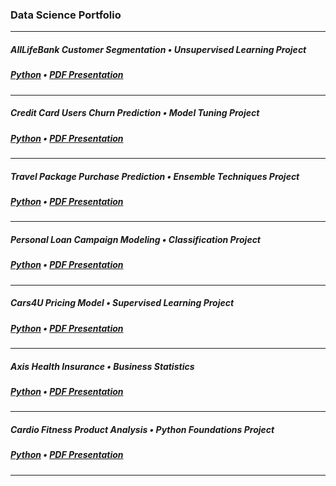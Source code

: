 ### Data Science Portfolio

***
##### AllLifeBank Customer Segmentation • Unsupervised Learning Project
##### [Python](Project7/Eide_Project7_AllLifeBank) • [PDF Presentation](pdf/Eide_Project7_AllLifeBank.pdf)
***
##### Credit Card Users Churn Prediction  •  Model Tuning Project
##### [Python](Project6/Eide_Project6_TheraBank) • [PDF Presentation](pdf/Eide_Project7_AllLifeBank.pdf)
***
##### Travel Package Purchase Prediction  •  Ensemble Techniques Project
##### [Python](Project5/Eide_Project5_Tourism) • [PDF Presentation](pdf/Eide_Project7_AllLifeBank.pdf)
***
##### Personal Loan Campaign Modeling  •  Classification Project
##### [Python](Project4/Eide_Project4_AllLifeBank) • [PDF Presentation](pdf/Eide_Project7_AllLifeBank.pdf)
***
##### Cars4U Pricing Model  •  Supervised Learning Project
##### [Python](Project3/Eide_Project3_Cars4U) • [PDF Presentation](pdf/Eide_Project7_AllLifeBank.pdf)
***
##### Axis Health Insurance  •  Business Statistics
##### [Python](Project2/Eide_Project2_AxisInsurance) • [PDF Presentation](pdf/Eide_Project7_AllLifeBank.pdf)
***
##### Cardio Fitness Product Analysis  •  Python Foundations Project
##### [Python](Project1/Eide_Project1_CardioGoodFitness) • [PDF Presentation](pdf/Eide_Project7_AllLifeBank.pdf)
***
